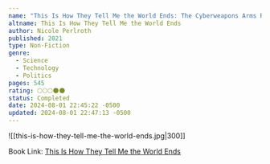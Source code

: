 ```yaml
---
name: "This Is How They Tell Me the World Ends: The Cyberweapons Arms Race"
altname: This Is How They Tell Me the World Ends
author: Nicole Perlroth
published: 2021
type: Non-Fiction
genre:
  - Science
  - Technology
  - Politics
pages: 545
rating: 🌕🌕🌕🌑🌑
status: Completed
date: 2024-08-01 22:45:22 -0500
updated: 2024-08-01 22:47:13 -0500
---
```


![[this-is-how-they-tell-me-the-world-ends.jpg|300]]

Book Link: [This Is How They Tell Me the World Ends](https://www.goodreads.com/book/show/49247043-this-is-how-they-tell-me-the-world-ends)
